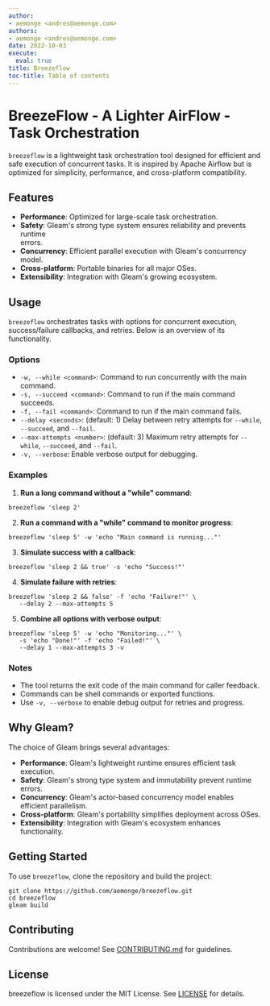 ```yaml
---
author:
- aemonge <andres@aemonge.com>
authors:
- aemonge <andres@aemonge.com>
date: 2022-10-03
execute:
  eval: true
title: Breezeflow
toc-title: Table of contents
---
```


# BreezeFlow - A Lighter AirFlow - Task Orchestration

`breezeflow` is a lightweight task orchestration tool designed for
efficient and safe execution of concurrent tasks. It is inspired by
Apache Airflow but is optimized for simplicity, performance, and
cross-platform compatibility.

## Features

-   **Performance**: Optimized for large-scale task orchestration.
-   **Safety**: Gleam's strong type system ensures reliability and
    prevents runtime\
    errors.
-   **Concurrency**: Efficient parallel execution with Gleam's
    concurrency model.
-   **Cross-platform**: Portable binaries for all major OSes.
-   **Extensibility**: Integration with Gleam's growing ecosystem.

## Usage

`breezeflow` orchestrates tasks with options for concurrent execution,
success/failure callbacks, and retries. Below is an overview of its
functionality.

### Options

-   `-w, --while <command>`: Command to run concurrently with the main
    command.
-   `-s, --succeed <command>`: Command to run if the main command
    succeeds.
-   `-f, --fail <command>`: Command to run if the main command fails.
-   `--delay <seconds>`: (default: 1) Delay between retry attempts for
    `--while`, `--succeed`, and `--fail`.
-   `--max-attempts <number>`: (default: 3) Maximum retry attempts for
    `--while`, `--succeed`, and `--fail`.
-   `-v, --verbose`: Enable verbose output for debugging.

### Examples

1.  **Run a long command without a "while" command**:

``` {bash}
breezeflow 'sleep 2'
```

2.  **Run a command with a "while" command to monitor progress**:

``` {bash}
breezeflow 'sleep 5' -w 'echo "Main command is running..."'
```

3.  **Simulate success with a callback**:

``` {bash}
breezeflow 'sleep 2 && true' -s 'echo "Success!"'
```

4.  **Simulate failure with retries**:

``` {bash}
breezeflow 'sleep 2 && false' -f 'echo "Failure!"' \
   --delay 2 --max-attempts 5
```

5.  **Combine all options with verbose output**:

``` {bash}
breezeflow 'sleep 5' -w 'echo "Monitoring..."' \
   -s 'echo "Done!"' -f 'echo "Failed!"' \
   --delay 1 --max-attempts 3 -v
```

### Notes

-   The tool returns the exit code of the main command for caller
    feedback.
-   Commands can be shell commands or exported functions.
-   Use `-v, --verbose` to enable debug output for retries and progress.

## Why Gleam?

The choice of Gleam brings several advantages:

-   **Performance**: Gleam's lightweight runtime ensures efficient task
    execution.
-   **Safety**: Gleam's strong type system and immutability prevent
    runtime errors.
-   **Concurrency**: Gleam's actor-based concurrency model enables
    efficient parallelism.
-   **Cross-platform**: Gleam's portability simplifies deployment across
    OSes.
-   **Extensibility**: Integration with Gleam's ecosystem enhances
    functionality.

## Getting Started

To use `breezeflow`, clone the repository and build the project:

    git clone https://github.com/aemonge/breezeflow.git
    cd breezeflow
    gleam build

## Contributing

Contributions are welcome! See [CONTRIBUTING.md](CONTRIBUTING.md) for
guidelines.

## License

breezeflow is licensed under the MIT License. See [LICENSE](LICENSE) for
details.
